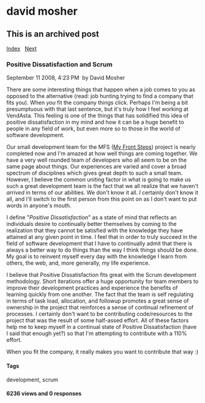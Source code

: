 # david mosher

## This is an archived post

[Index](../../../index-5.html)  
[Next](../../../posts/2008/08/on-work-macs-python-google-app-engine-and-dja.html)

### Positive Dissatisfaction and Scrum

September 11 2008, 4:23 PM  by David Mosher

There are some interesting things that happen when a job comes to you as opposed
to the alternative (read: job hunting trying to find a company that fits you).
When *you* fit the company things click. Perhaps I'm being a bit presumptuous
with that last sentence, but it's truly how I feel working at VendAsta. This
feeling is one of the things that has solidified this idea of positive
dissatisfaction in my mind and how it can be a huge benefit to people in any
field of work, but even more so to those in the world of software development.

Our small development team for the MFS ([My Front
Steps](http://www.myfrontsteps.com)) project is nearly completed now and I'm
amazed at how well things are coming together. We have a very well rounded team
of developers who all seem to be on the same page about things. Our experiences
are varied and cover a broad spectrum of disciplines which gives great depth to
such a small team. However, I believe the common uniting factor in what is going
to make us such a great development team is the fact that we all realize that we
haven't *arrived* in terms of our abilities. We don't know it all. *I* certainly
don't know it all, and I'll switch to the first person from this point on as I
don't want to put words in anyone's mouth.

I define "*Positive* *Dissatisfaction*" as a state of mind that reflects an
individuals desire to continually better themselves by coming to the realization
that they cannot be satisfied with the knowledge they have attained at any given
point in time. I feel that in order to truly succeed in the field of software
development that I have to continually admit that there is always a better way
to do things than the way I think things should be done. My goal is to reinvent
myself every day with the knowledge I learn from others, the web, and, more
generally, my life experience.

I believe that Positive Dissatisfaction fits great with the Scrum development
methodology. Short iterations offer a huge opportunity for team members to
improve their development practices and experience the benefits of learning
quickly from one another. The fact that the team is self regulating in terms of
task load, allocation, and followup promotes a great sense of ownership in the
project that reinforces a sense of continual refinement of processes. I
certainly don't want to be contributing code/resources to the project that was
the result of some half-assed effort. All of these factors help me to keep
myself in a continual state of Positive Dissatisfaction (have I said that enough
yet?) so that I'm attempting to contribute with a 110% effort.

When you fit the company, it really makes you want to contribute that way :)

#### Tags

development, scrum

#### 6236 views and 0 responses

